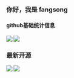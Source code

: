 
<!--
**fangsong0517/fangsong0517** is a ✨ _special_ ✨ repository because its `README.md` (this file) appears on your GitHub profile.

Here are some ideas to get you started:

- 🔭 I’m currently working on ...
- 🌱 I’m currently learning ...
- 👯 I’m looking to collaborate on ...
- 🤔 I’m looking for help with ...
- 💬 Ask me about ...
- 📫 How to reach me: ...
- 😄 Pronouns: ...
- ⚡ Fun fact: ...
-->
### 你好，我是 fangsong

#### github基础统计信息
<a href="https://github.com/fangsong0517">
  <img align="left" src="https://github-readme-stats.vercel.app/api?username=fangsong0517&count_private=true&show_icons=true&theme=radical" />
</a>

<a href="https://github.com/fangsong0517">
  <img align="center" src="https://github-readme-stats.vercel.app/api/top-langs/?username=fangsong0517&layout=compact" />
</a>

### 最新开源

<a href="https://github.com/fangsong0517/Mynotes">
  <img align="left" src="https://github-readme-stats.vercel.app/api/pin/?username=fangsong0517&repo=Mynotes&theme=radical" />
</a>

<a href="https://github.com/fangsong0517/Hython">
  <img align="center" src="https://github-readme-stats.vercel.app/api/pin/?username=fangsong0517&repo=Hython&theme=radical" />
</a>
